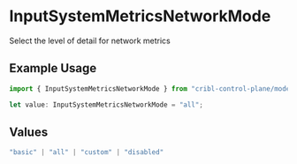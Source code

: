 # InputSystemMetricsNetworkMode

Select the level of detail for network metrics

## Example Usage

```typescript
import { InputSystemMetricsNetworkMode } from "cribl-control-plane/models";

let value: InputSystemMetricsNetworkMode = "all";
```

## Values

```typescript
"basic" | "all" | "custom" | "disabled"
```
